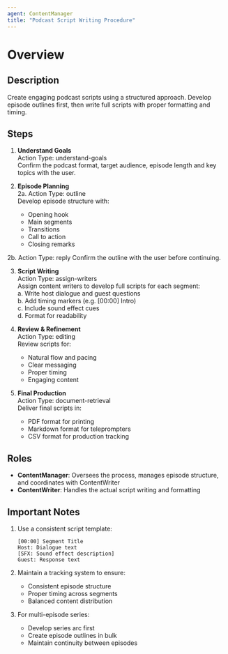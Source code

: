 ```yaml
---
agent: ContentManager
title: "Podcast Script Writing Procedure"
---
```


# Overview

## Description
Create engaging podcast scripts using a structured approach. Develop episode outlines first, then write full scripts with proper formatting and timing.

## Steps

1. **Understand Goals**  
   Action Type: understand-goals  
   Confirm the podcast format, target audience, episode length and key topics with the user.

2. **Episode Planning**  
2a. Action Type: outline  
   Develop episode structure with:  
   - Opening hook  
   - Main segments  
   - Transitions  
   - Call to action  
   - Closing remarks  

2b. Action Type: reply
   Confirm the outline with the user before continuing.

3. **Script Writing**  
   Action Type: assign-writers  
   Assign content writers to develop full scripts for each segment:  
   a. Write host dialogue and guest questions  
   b. Add timing markers (e.g. [00:00] Intro)  
   c. Include sound effect cues  
   d. Format for readability  

4. **Review & Refinement**  
   Action Type: editing  
   Review scripts for:  
   - Natural flow and pacing  
   - Clear messaging  
   - Proper timing  
   - Engaging content  

5. **Final Production**  
   Action Type: document-retrieval  
   Deliver final scripts in:  
   - PDF format for printing  
   - Markdown format for teleprompters  
   - CSV format for production tracking  

## Roles

- **ContentManager**: Oversees the process, manages episode structure, and coordinates with ContentWriter
- **ContentWriter**: Handles the actual script writing and formatting

## Important Notes

1. Use a consistent script template:  
   ```
   [00:00] Segment Title
   Host: Dialogue text
   [SFX: Sound effect description]
   Guest: Response text
   ```

2. Maintain a tracking system to ensure:  
   - Consistent episode structure  
   - Proper timing across segments  
   - Balanced content distribution  

3. For multi-episode series:  
   - Develop series arc first  
   - Create episode outlines in bulk  
   - Maintain continuity between episodes
